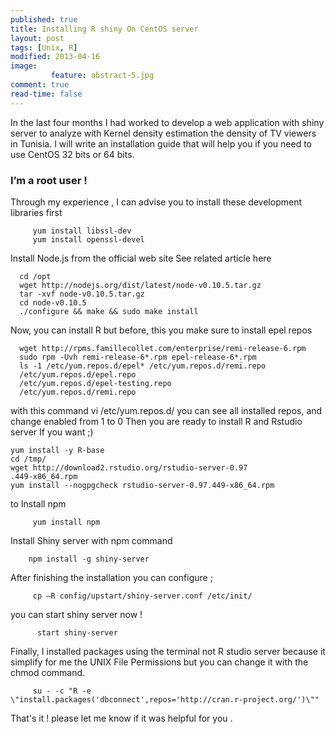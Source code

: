 ```yaml
---
published: true
title: Installing R shiny On CentOS server
layout: post
tags: [Unix, R]
modified: 2013-04-16 
image:
         feature: abstract-5.jpg
comment: true
read-time: false
---
```


In the last four months I had worked to develop a web application with shiny server to analyze with Kernel density estimation  the density of TV viewers in Tunisia. I will write an installation guide that will help you if you need to use CentOS 32 bits or 64 bits.


### I’m a root user  !

Through my experience , I can advise you to install these development libraries first

         yum install libssl-dev
         yum install openssl-devel

Install Node.js from the official web site See related article here

      cd /opt
      wget http://nodejs.org/dist/latest/node-v0.10.5.tar.gz
      tar -xvf node-v0.10.5.tar.gz
      cd node-v0.10.5
      ./configure && make && sudo make install


Now, you can install R  but before, this  you make sure to install epel repos  

      wget http://rpms.famillecollet.com/enterprise/remi-release-6.rpm
      sudo rpm -Uvh remi-release-6*.rpm epel-release-6*.rpm
      ls -1 /etc/yum.repos.d/epel* /etc/yum.repos.d/remi.repo
      /etc/yum.repos.d/epel.repo
      /etc/yum.repos.d/epel-testing.repo
      /etc/yum.repos.d/remi.repo

with this command vi /etc/yum.repos.d/ you can see all installed repos,   and change enabled from 1 to 0
Then you are ready to install R and Rstudio server If you want ;)

    yum install -y R-base 
    cd /tmp/
    wget http://download2.rstudio.org/rstudio-server-0.97
    .449-x86_64.rpm
    yum install --nogpgcheck rstudio-server-0.97.449-x86_64.rpm

to Install npm 

         yum install npm

 Install Shiny server with npm command 

        npm install -g shiny-server

After finishing the installation you can configure ;

         cp –R config/upstart/shiny-server.conf /etc/init/

you can start shiny server now !

          start shiny-server
          
Finally, I installed packages using the terminal not R studio server because it simplify for me the UNIX File Permissions  but you can change it with the chmod command.

         su - -c "R -e \"install.packages('dbconnect',repos='http://cran.r-project.org/')\""


That's it ! please let me know if it was helpful for you  .

